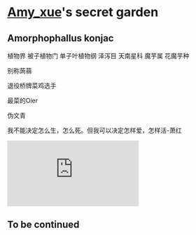 # [Amy_xue](https://www.luogu.com.cn/user/181177)'s secret garden

## Amorphophallus konjac

植物界 被子植物门 单子叶植物纲 泽泻目 天南星科 魔芋属 花魔芋种

别称蒟蒻

退役桥牌菜鸡选手

最菜的Oier

伪文青


我不能决定怎么生，怎么死。但我可以决定怎样爱，怎样活-萧红


![random photos](https://random.52ecy.cn/randbg.php)

## To be continued
